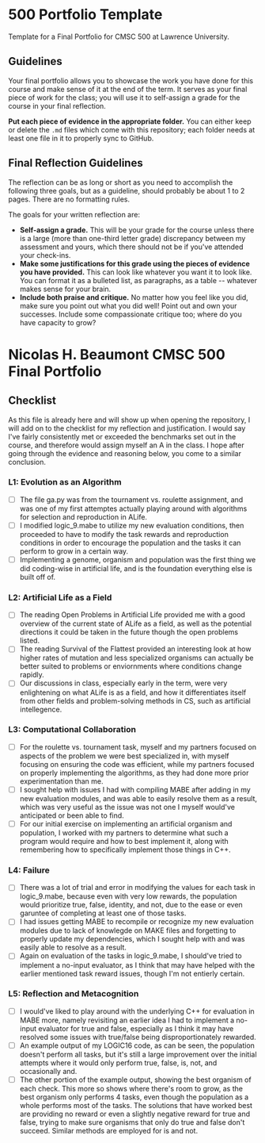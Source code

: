 # 500 Portfolio Template

Template for a Final Portfolio for CMSC 500 at Lawrence University.

## Guidelines

Your final portfolio allows you to showcase the work you have done for this course and make sense of it at the end of the term. It serves as your final piece of work for the class; you will use it to self-assign a grade for the course in your final reflection. 

**Put each piece of evidence in the appropriate folder.** You can either keep or delete the `.md` files which come with this repository; each folder needs at least one file in it to properly sync to GitHub. 

## Final Reflection Guidelines

The reflection can be as long or short as you need to accomplish the following three goals, but as a guideline, should probably be about 1 to 2 pages. There are no formatting rules. 

The goals for your written reflection are:

- **Self-assign a grade.** This will be your grade for the course unless there is a large (more than one-third letter grade) discrepancy between my assessment and yours, which there should not be if you've attended your check-ins.
- **Make some justifications for this grade using the pieces of evidence you have provided.** This can look like whatever you want it to look like. You can format it as a bulleted list, as paragraphs, as a table -- whatever makes sense for your brain.
- **Include both praise and critique.** No matter how you feel like you did, make sure you point out what you did well! Point out and own your successes. Include some compassionate critique too; where do you have capacity to grow? 

# Nicolas H. Beaumont CMSC 500 Final Portfolio

## Checklist

As this file is already here and will show up when opening the repository, I will add on to the checklist for my reflection and justification. I would say I've fairly consistently met or exceeded the benchmarks set out in the course, and therefore would assign myself an A in the class. I hope after going through the evidence and reasoning below, you come to a similar conclusion.

### L1: Evolution as an Algorithm
- [ ] The file ga.py was from the tournament vs. roulette assignment, and was one of my first attemptes actually playing around with algorithms for selection and reproduction in ALife.
- [ ] I modified logic_9.mabe to utilize my new evaluation conditions, then proceeded to have to modify the task rewards and reproduction conditions in order to encourage the population and the tasks it can perform to grow in a certain way.
- [ ] Implementing a genome, organism and population was the first thing we did coding-wise in artificial life, and is the foundation everything else is built off of.

### L2: Artificial Life as a Field

- [ ] The reading Open Problems in Artificial Life provided me with a good overview of the current state of ALife as a field, as well as the potential directions it could be taken in the future though the open problems listed.
- [ ] The reading Survival of the Flattest provided an interesting look at how higher rates of mutation and less specialized organisms can actually be better suited to problems or enviornments where conditions change rapidly.
- [ ] Our discussions in class, especially early in the term, were very enlightening on what ALife is as a field, and how it differentiates itself from other fields and problem-solving methods in CS, such as artificial intellegence.

### L3: Computational Collaboration

- [ ] For the roulette vs. tournament task, myself and my partners focused on aspects of the problem we were best specialized in, with myself focusing on ensuring the code was efficient, while my partners focused on properly implementing the algorithms, as they had done more prior experimentation than me.
- [ ] I sought help with issues I had with compiling MABE after adding in my new evaluation modules, and was able to easily resolve them as a result, which was very useful as the issue was not one I myself would've anticipated or been able to find.
- [ ] For our initial exercise on implementing an artificial organism and population, I worked with my partners to determine what such a program would require and how to best implement it, along with remembering how to specifically implement those things in C++.

### L4: Failure

- [ ] There was a lot of trial and error in modifying the values for each task in logic_9.mabe, because even with very low rewards, the population would prioritize true, false, identity, and not, due to the ease or even garuntee of completing at least one of those tasks.
- [ ] I had issues getting MABE to recompile or recognize my new evaluation modules due to lack of knowlegde on MAKE files and forgetting to properly update my dependencies, which I sought help with and was easily able to resolve as a result.
- [ ] Again on evaluation of the tasks in logic_9.mabe, I should've tried to implement a no-input evaluator, as I think that may have helped with the earlier mentioned task reward issues, though I'm not entierly certain.

### L5: Reflection and Metacognition

- [ ] I would've liked to play around with the underlying C++ for evaluation in MABE more, namely revisiting an earlier idea I had to implement a no-input evaluator for true and false, especially as I think it may have resolved some issues with true/false being disproportionately rewarded.
- [ ] An example output of my LOGIC16 code, as can be seen, the population doesn't perform all tasks, but it's still a large improvement over the initial attempts where it would only perform true, false, is, not, and occasionally and. 
- [ ] The other portion of the example output, showing the best organism of each check. This more so shows where there's room to grow, as the best organism only performs 4 tasks, even though the population as a whole performs most of the tasks. The solutions that have worked best are providing no reward or even a slightly negative reward for true and false, trying to make sure organisms that only do true and false don't succeed. Similar methods are employed for is and not.

